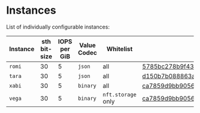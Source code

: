 # Instances

List of individually configurable instances:

| Instance | sth bit-size | IOPS per GiB  | Value Codec  | Whitelist           | Running |
|----------|--------------|---------------|--------------|---------------------|---------|
| `romi`   | 30           | 5             | `json`       | all                 | [5785bc278b9f4322d3001e424b65db3ef9316be4](https://github.com/filecoin-project/storetheindex/commit/5785bc278b9f4322d3001e424b65db3ef9316be4)        |
| `tara`   | 30           | 5             | `json`       | all                 | [d150b7b088863a9e4f7ed02dd5ce55b64029383e](https://github.com/filecoin-project/storetheindex/commit/d150b7b088863a9e4f7ed02dd5ce55b64029383e)        |
| `xabi`   | 30           | 5             | `binary`     | all                 | [ca7859d9bb905663908fbdc4aacbd31f14efdc19](https://github.com/filecoin-project/storetheindex/commit/ca7859d9bb905663908fbdc4aacbd31f14efdc19)        |
| `vega`   | 30           | 5             | `binary`     | `nft.storage` only  | [ca7859d9bb905663908fbdc4aacbd31f14efdc19](https://github.com/filecoin-project/storetheindex/commit/ca7859d9bb905663908fbdc4aacbd31f14efdc19)    |
